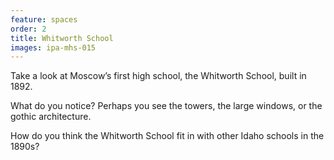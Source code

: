 ```yaml
---
feature: spaces
order: 2
title: Whitworth School
images: ipa-mhs-015
---
```


Take a look at Moscow’s first high school, the Whitworth School, built in 1892. 

What do you notice? Perhaps you see the towers, the large windows, or the gothic architecture. 

How do you think the Whitworth School fit in with other Idaho schools in the 1890s? 
